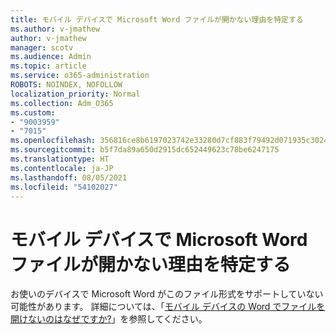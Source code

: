 ```yaml
---
title: モバイル デバイスで Microsoft Word ファイルが開かない理由を特定する
ms.author: v-jmathew
author: v-jmathew
manager: scotv
ms.audience: Admin
ms.topic: article
ms.service: o365-administration
ROBOTS: NOINDEX, NOFOLLOW
localization_priority: Normal
ms.collection: Adm_O365
ms.custom:
- "9003959"
- "7015"
ms.openlocfilehash: 356816ce8b6197023742e33280d7cf883f79492d071935c3024ea0d136e2b790
ms.sourcegitcommit: b5f7da89a650d2915dc652449623c78be6247175
ms.translationtype: HT
ms.contentlocale: ja-JP
ms.lasthandoff: 08/05/2021
ms.locfileid: "54102027"
---
```

# <a name="determine-why-a-microsoft-word-file-doesnt-open-on-a-mobile-device"></a>モバイル デバイスで Microsoft Word ファイルが開かない理由を特定する

お使いのデバイスで Microsoft Word がこのファイル形式をサポートしていない可能性があります。 詳細については、「[モバイル デバイスの Word でファイルを開けないのはなぜですか?](https://go.microsoft.com/fwlink/?linkid=2135663)」を参照してください。
